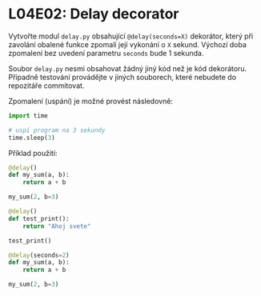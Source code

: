 # L04E02: Delay decorator
Vytvořte modul `delay.py` obsahující `@delay(seconds=X)` dekorátor, který při zavolání obalené funkce zpomalí její vykonání o `X` sekund. Výchozí doba zpomalení bez uvedení parametru `seconds` bude 1 sekunda.

Soubor `delay.py` nesmi obsahovat žádný jiný kód než je kód dekorátoru. Případně testování provádějte v jiných souborech, které nebudete do repozitáře commitovat.

Zpomalení (uspání) je možné provést následovně:

```python
import time

# uspí program na 3 sekundy
time.sleep(3)
```

Příklad použití:

```python
@delay()
def my_sum(a, b):
    return a + b

my_sum(2, b=3)
```

```python
@delay()
def test_print():
    return "Ahoj svete"

test_print()
```

```python
@delay(seconds=2)
def my_sum(a, b):
    return a + b

my_sum(2, b=3)
```